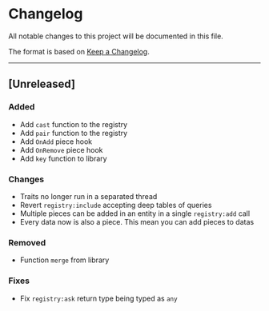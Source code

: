 # Changelog

All notable changes to this project will be documented in this file.

The format is based on [Keep a Changelog](https://keepachangelog.com/en/1.0.0/).

--------------------------------------------------------------------------------

## [Unreleased]

### Added

- Add `cast` function to the registry
- Add `pair` function to the registry
- Add `OnAdd` piece hook
- Add `OnRemove` piece hook
- Add `key` function to library

### Changes

- Traits no longer run in a separated thread
- Revert `registry:include` accepting deep tables of queries
- Multiple pieces can be added in an entity in a single `registry:add` call
- Every data now is also a piece. This mean you can add pieces to datas

### Removed
- Function `merge` from library

### Fixes 

- Fix `registry:ask` return type being typed as `any`